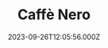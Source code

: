 ---
date: 2023-09-26T12:05:56.000Z
title: Caffè Nero
latitude: 52.0398452570406
longitude: 0.7311605152962434
url: http://www.caffenero.co.uk
category: checkin
---